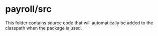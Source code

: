 # payroll/src

This folder contains source code that will automatically be added to the classpath when
the package is used.
